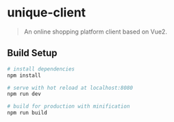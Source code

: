 # unique-client

> An online shopping platform client based on Vue2.

## Build Setup

``` bash
# install dependencies
npm install

# serve with hot reload at localhost:8080
npm run dev

# build for production with minification
npm run build
```

